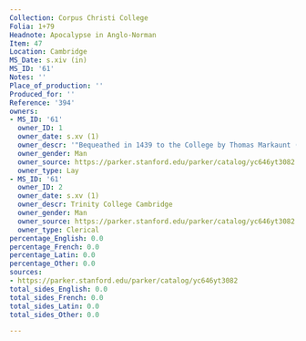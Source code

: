 ```yaml
---
Collection: Corpus Christi College
Folia: 1+79
Headnote: Apocalypse in Anglo-Norman
Item: 47
Location: Cambridge
MS_Date: s.xiv (in)
MS_ID: '61'
Notes: ''
Place_of_production: ''
Produced_for: ''
Reference: '394'
owners:
- MS_ID: '61'
  owner_ID: 1
  owner_date: s.xv (1)
  owner_descr: '"Bequeathed in 1439 to the College by Thomas Markaunt (c. 1382-1439)"'
  owner_gender: Man
  owner_source: https://parker.stanford.edu/parker/catalog/yc646yt3082
  owner_type: Lay
- MS_ID: '61'
  owner_ID: 2
  owner_date: s.xv (1)
  owner_descr: Trinity College Cambridge
  owner_gender: Man
  owner_source: https://parker.stanford.edu/parker/catalog/yc646yt3082
  owner_type: Clerical
percentage_English: 0.0
percentage_French: 0.0
percentage_Latin: 0.0
percentage_Other: 0.0
sources:
- https://parker.stanford.edu/parker/catalog/yc646yt3082
total_sides_English: 0.0
total_sides_French: 0.0
total_sides_Latin: 0.0
total_sides_Other: 0.0

---
```

